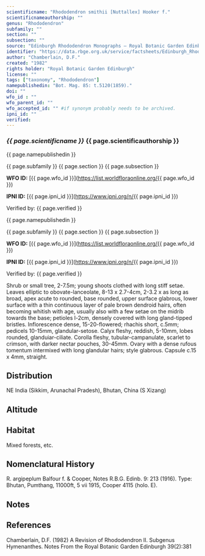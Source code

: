 ```yaml
---
scientificname: "Rhododendron smithii [Nuttallex] Hooker f."
scientificnameauthorship: ""
genus: "Rhododendron"
subfamily: ""
section: ""
subsection: ""
source: "Edinburgh Rhododendron Monographs – Royal Botanic Garden Edinburgh"
identifier: "https://data.rbge.org.uk/service/factsheets/Edinburgh_Rhododendron_Monographs.xhtml"
author: "Chamberlain, D.F."
created: "1982"
rights holder: "Royal Botanic Garden Edinburgh"
license: ""
tags: ["taxonomy", "Rhododendron"]
namepublishedin: "Bot. Mag. 85: t.5120(1859)."
doi: ""
wfo_id : ""
wfo_parent_id: ""
wfo_accepted_id: "" #if synonym probably needs to be archived.                      
ipni_id: ""
verified:
---
```

### _{{ page.scientificname }}_ {{ page.scientificauthorship }}
 {{ page.namepublishedin }}

{{ page.subfamily }} {{ page.section }} {{ page.subsection }}

**WFO ID:** [{{ page.wfo_id }}](https://list.worldfloraonline.org/{{ page.wfo_id }})

**IPNI ID:** [{{ page.ipni_id }}](https://www.ipni.org/n/{{ page.ipni_id }})

Verified by: {{ page.verified }}

 {{ page.namepublishedin }}

{{ page.subfamily }} {{ page.section }} {{ page.subsection }}

**WFO ID:** [{{ page.wfo_id }}](https://list.worldfloraonline.org/{{ page.wfo_id }})

**IPNI ID:** [{{ page.ipni_id }}](https://www.ipni.org/n/{{ page.ipni_id }})

Verified by: {{ page.verified }}



Shrub or small tree, 2-7.5m; young shoots clothed with long stiff setae. Leaves elliptic to obovate-lanceolate, 8-13 x 2.7-4cm, 2-3.2 x as long as broad, apex acute to rounded, base rounded, upper surface glabrous, lower surface with a thin continuous layer of pale brown dendroid hairs, often becoming whitish with age, usually also with a few setae on the midrib towards the base; petioles l-2cm, densely covered with long gland-tipped bristles. Inflorescence dense, 15-20-flowered; rhachis short, c.5mm; pedicels 10-15mm, glandular-setose. Calyx fleshy, reddish, 5-10mm, lobes rounded, glanduiar-ciliate. Corolla fleshy, tubular-campanulate, scarlet to crimson, with darker nectar pouches, 30-45mm. Ovary with a dense rufous tomentum intermixed with long glandular hairs; style glabrous. Capsule c.15 x 4mm, straight.

## Distribution
NE India (Sikkim, Arunachal Pradesh), Bhutan, China (S Xizang)

## Altitude


## Habitat
Mixed forests, etc.

## Nomenclatural History
R. argipeplum Balfour f. & Cooper, Notes R.B.G. Edinb. 9: 213 (1916). Type: Bhutan, Pumthang, 11000ft, 5 vii 1915, Cooper 4115 (holo. E).
                       
## Notes


## References

Chamberlain, D.F. (1982) A Revision of Rhododendron II. Subgenus Hymenanthes. Notes From the Royal Botanic Garden Edinburgh 39(2):381
